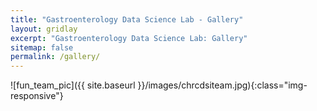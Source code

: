 ```yaml
---
title: "Gastroenterology Data Science Lab - Gallery"
layout: gridlay
excerpt: "Gastroenterology Data Science Lab: Gallery"
sitemap: false
permalink: /gallery/
---
```

![fun_team_pic]({{ site.baseurl }}/images/chrcdsiteam.jpg){:class="img-responsive"}